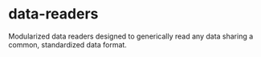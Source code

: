 # data-readers
Modularized data readers designed to generically read any data sharing a common, standardized data format.
